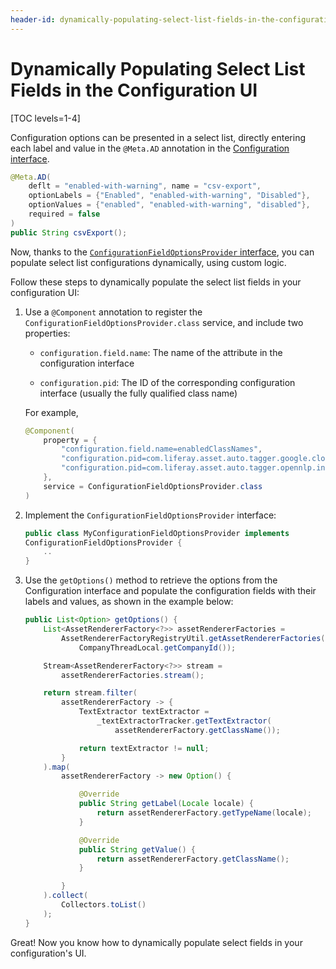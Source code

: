 ```yaml
---
header-id: dynamically-populating-select-list-fields-in-the-configuration-ui
---
```


# Dynamically Populating Select List Fields in the Configuration UI

[TOC levels=1-4]

Configuration options can be presented in a select list, directly entering each
label and value in the `@Meta.AD` annotation in the [Configuration
interface](/docs/7-2/frameworks/-/knowledge_base/f/creating-a-configuration-interface).

```java
@Meta.AD(
    deflt = "enabled-with-warning", name = "csv-export",
    optionLabels = {"Enabled", "enabled-with-warning", "Disabled"},
    optionValues = {"enabled", "enabled-with-warning", "disabled"},
    required = false
)
public String csvExport();
```

Now, thanks to the [`ConfigurationFieldOptionsProvider`
interface](@app-ref@/configuration-admin/latest/javadocs/com/liferay/configuration/admin/definition/ConfigurationFieldOptionsProvider.html),
you can populate select list configurations dynamically, using custom logic. 

Follow these steps to dynamically populate the select list fields in your 
configuration UI:

1.  Use a `@Component` annotation to register the
    `ConfigurationFieldOptionsProvider.class` service, and include two
    properties:

    - `configuration.field.name`: The name of the attribute in the configuration 
      interface

    - `configuration.pid`: The ID of the corresponding configuration interface 
      (usually the fully qualified class name)

    For example,

    ```java
    @Component(
    	property = {
    		"configuration.field.name=enabledClassNames",
    		"configuration.pid=com.liferay.asset.auto.tagger.google.cloud.natural.language.internal.configuration.GCloudNaturalLanguageAssetAutoTaggerCompanyConfiguration",
    		"configuration.pid=com.liferay.asset.auto.tagger.opennlp.internal.configuration.OpenNLPDocumentAssetAutoTaggerCompanyConfiguration"
    	},
    	service = ConfigurationFieldOptionsProvider.class
    )
    ```

2.  Implement the `ConfigurationFieldOptionsProvider` interface:

    ```java    
    public class MyConfigurationFieldOptionsProvider implements 
    ConfigurationFieldOptionsProvider {
        ..
    }
    ```

3.  Use the `getOptions()` method to retrieve the options from the Configuration 
    interface and populate the configuration fields with their labels and 
    values, as shown in the example below:

    <!-- Drew or Pei-Jung, we need to describe this code, or provide more
    realistic example code if we want to. Whatever will best help third party
    devs see what they can do with the interface. -->
    ```java    
    public List<Option> getOptions() {
    	List<AssetRendererFactory<?>> assetRendererFactories =
    		AssetRendererFactoryRegistryUtil.getAssetRendererFactories(
    			CompanyThreadLocal.getCompanyId());

    	Stream<AssetRendererFactory<?>> stream =
    		assetRendererFactories.stream();

    	return stream.filter(
    		assetRendererFactory -> {
    			TextExtractor textExtractor =
    				_textExtractorTracker.getTextExtractor(
    					assetRendererFactory.getClassName());

    			return textExtractor != null;
    		}
    	).map(
    		assetRendererFactory -> new Option() {

    			@Override
    			public String getLabel(Locale locale) {
    				return assetRendererFactory.getTypeName(locale);
    			}

    			@Override
    			public String getValue() {
    				return assetRendererFactory.getClassName();
    			}

    		}
    	).collect(
    		Collectors.toList()
    	);
    }
    ```

Great! Now you know how to dynamically populate select fields in your 
configuration's UI. 

